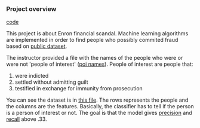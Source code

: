 ### Project overview

[code](poi_id.ipynb)

This project is about Enron financial scandal. Machine learning algorithms are implemented in order to find people who possibly commited fraud based on [public dataset](http://www.cs.cmu.edu/%7E./enron/).

The instructor provided a file with the names of the people who were or were not 'people of interest' ([poi names](poi_names.txt)).
People of interest are people that:

1. were indicted
2. settled without admitting guilt
3. testified in exchange for immunity from prosecution

You can see the dataset is in [this file](enron61702insiderpay.pdf). The rows represents the people and the columns are the features.
Basically, the classifier has to tell if the person is a person of interest or not.
The goal is that the model gives [precision](http://scikit-learn.org/stable/modules/generated/sklearn.metrics.precision_score.html) and [recall](http://scikit-learn.org/stable/modules/generated/sklearn.metrics.recall_score.html) above .33.
